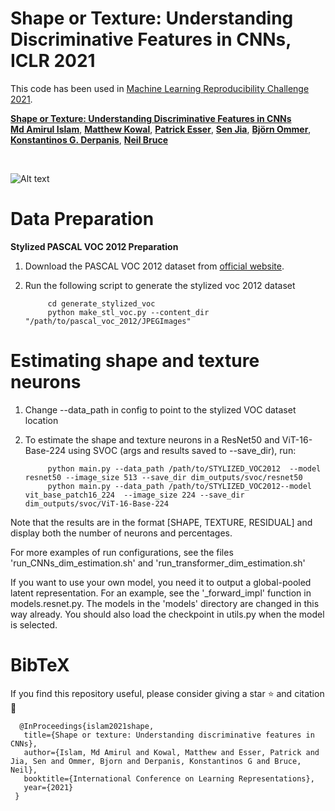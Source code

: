 #  Shape or Texture: Understanding Discriminative Features in CNNs, ICLR 2021


This code has been used in  [Machine Learning Reproducibility Challenge 2021](https://paperswithcode.com/rc2021).

**[Shape or Texture: Understanding Discriminative Features in CNNs](https://openreview.net/forum?id=NcFEZOi-rLa)**
<br>
**[Md Amirul Islam](https://www.cs.ryerson.ca/~amirul/)**, **[Matthew Kowal](https://mkowal2.github.io/)**, **[Patrick Esser](https://github.com/pesser/)**, **[Sen Jia](https://scholar.google.com/citations?user=WOsy1foAAAAJ&hl=en)**, **[Björn Ommer](https://hci.iwr.uni-heidelberg.de/people/bommer)**, **[Konstantinos G. Derpanis](https://www.cs.ryerson.ca/~kosta/)**, **[Neil Bruce](http://socs.uoguelph.ca/~brucen/)** 

<br>

![Alt text](dim_estimation/assets/dim_est.png?raw=true "Title")
<br>

#  Data Preparation
**Stylized PASCAL VOC 2012 Preparation**

1. Download the PASCAL VOC 2012 dataset from [official website](http://host.robots.ox.ac.uk/pascal/VOC/voc2012/).

2. Run the following script to generate the stylized voc 2012 dataset

            cd generate_stylized_voc
            python make_stl_voc.py --content_dir "/path/to/pascal_voc_2012/JPEGImages"


#  Estimating shape and texture neurons

1. Change --data_path in config to point to the stylized VOC dataset location

2. To estimate the shape and texture neurons in a ResNet50 and ViT-16-Base-224 using SVOC (args and results saved to --save_dir), run:

            python main.py --data_path /path/to/STYLIZED_VOC2012  --model resnet50 --image_size 513 --save_dir dim_outputs/svoc/resnet50
            python main.py --data_path /path/to/STYLIZED_VOC2012--model vit_base_patch16_224  --image_size 224 --save_dir dim_outputs/svoc/ViT-16-Base-224

Note that the results are in the format \[SHAPE, TEXTURE, RESIDUAL\] and display both the number of neurons and percentages. 

For more examples of run configurations, see the files 'run_CNNs_dim_estimation.sh' and 'run_transformer_dim_estimation.sh'

If you want to use your own model, you need it to output a global-pooled latent representation. For an example, see the '_forward_impl' function in models.resnet.py. The models in the 'models' directory are changed in this way already. You should also load the checkpoint in utils.py when the model is selected.

# BibTeX
If you find this repository useful, please consider giving a star :star: and citation :t-rex:


      @InProceedings{islam2021shape,
       title={Shape or texture: Understanding discriminative features in CNNs},
       author={Islam, Md Amirul and Kowal, Matthew and Esser, Patrick and Jia, Sen and Ommer, Bjorn and Derpanis, Konstantinos G and Bruce, Neil},
       booktitle={International Conference on Learning Representations},
       year={2021}
     }


